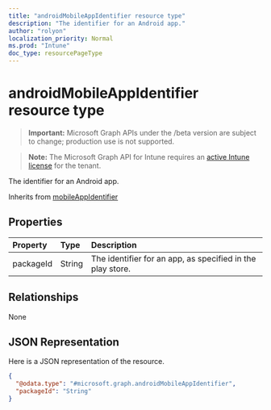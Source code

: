 ```yaml
---
title: "androidMobileAppIdentifier resource type"
description: "The identifier for an Android app."
author: "rolyon"
localization_priority: Normal
ms.prod: "Intune"
doc_type: resourcePageType
---
```


# androidMobileAppIdentifier resource type

> **Important:** Microsoft Graph APIs under the /beta version are subject to change; production use is not supported.

> **Note:** The Microsoft Graph API for Intune requires an [active Intune license](https://go.microsoft.com/fwlink/?linkid=839381) for the tenant.

The identifier for an Android app.


Inherits from [mobileAppIdentifier](../resources/intune-mam-mobileappidentifier.md)

## Properties
|Property|Type|Description|
|:---|:---|:---|
|packageId|String|The identifier for an app, as specified in the play store.|

## Relationships
None

## JSON Representation
Here is a JSON representation of the resource.
<!-- {
  "blockType": "resource",
  "@odata.type": "microsoft.graph.androidMobileAppIdentifier"
}
-->
``` json
{
  "@odata.type": "#microsoft.graph.androidMobileAppIdentifier",
  "packageId": "String"
}
```




